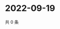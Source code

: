 # 2022-09-19

共 0 条

<!-- BEGIN WEIBO -->
<!-- 最后更新时间 Mon Sep 19 2022 16:12:39 GMT+0800 (China Standard Time) -->

<!-- END WEIBO -->
